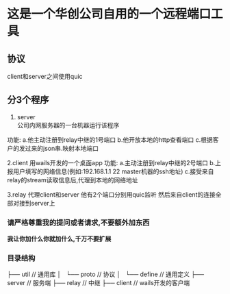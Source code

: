 # 这是一个华创公司自用的一个远程端口工具

## 协议
client和server之间使用quic

## 分3个程序
1. server  
公司内网服务器的一台机器运行该程序

功能:
a.他主动注册到relay中继的1号端口
b.他开放本地的http查看端口
c.根据客户的发过来的json串.映射本地端口

2.client
用wails开发的一个桌面app
功能:
a.主动注册到relay中继的2号端口
b.上报用户填写的网络信息(例如:192.168.1.1 22 master机器的ssh地址)
c.接受来自relay的stream读取信息后,代理到本地的网络地址

3.relay
代理client和server
他有2个端口分别用quic监听
然后来自client的连接全部对接到server上

### **请严格尊重我的提问或者请求,不要额外加东西**
**我让你加什么你就加什么,千万不要扩展**

### 目录结构
├── util  // 通用库
│   └── proto // 协议
│   └── define // 通用定义
├── server // 服务端
├── relay // 中继
├── client // wails开发的客户端
